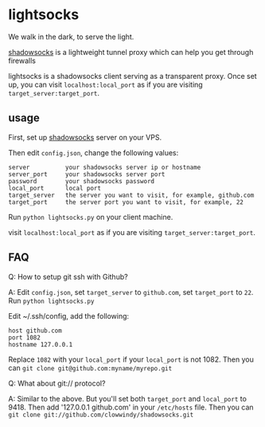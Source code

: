 lightsocks
===========

We walk in the dark, to serve the light.

[shadowsocks](https://github.com/clowwindy/shadowsocks) is a lightweight tunnel proxy which can help you get through firewalls

lightsocks is a shadowsocks client serving as a transparent proxy. Once set up, you can
visit `localhost:local_port` as if you are visiting `target_server:target_port`.

usage
-----------

First, set up [shadowsocks](https://github.com/clowwindy/shadowsocks) server
on your VPS.

Then edit `config.json`, change the following values:

    server          your shadowsocks server ip or hostname
    server_port     your shadowsocks server port
    password        your shadowsocks password
    local_port      local port
    target_server   the server you want to visit, for example, github.com
    target_port     the server port you want to visit, for example, 22

Run `python lightsocks.py` on your client machine.

visit `localhost:local_port` as if you are visiting `target_server:target_port`.

FAQ
-----------

Q: How to setup git ssh with Github?

A: Edit `config.json`, set `target_server` to `github.com`, set `target_port`
 to `22`. Run `python lightsocks.py`   
 
Edit ~/.ssh/config, add the following:

    host github.com
    port 1082
    hostname 127.0.0.1

Replace `1082` with your `local_port` if your `local_port` is not 1082. Then
you can `git clone git@github.com:myname/myrepo.git`

Q: What about git:// protocol?

A: Similar to the above. But you'll set both `target_port` and `local_port` 
to 9418. Then add '127.0.0.1 github.com' in your `/etc/hosts` file.
Then you can `git clone git://github.com/clowwindy/shadowsocks.git`
